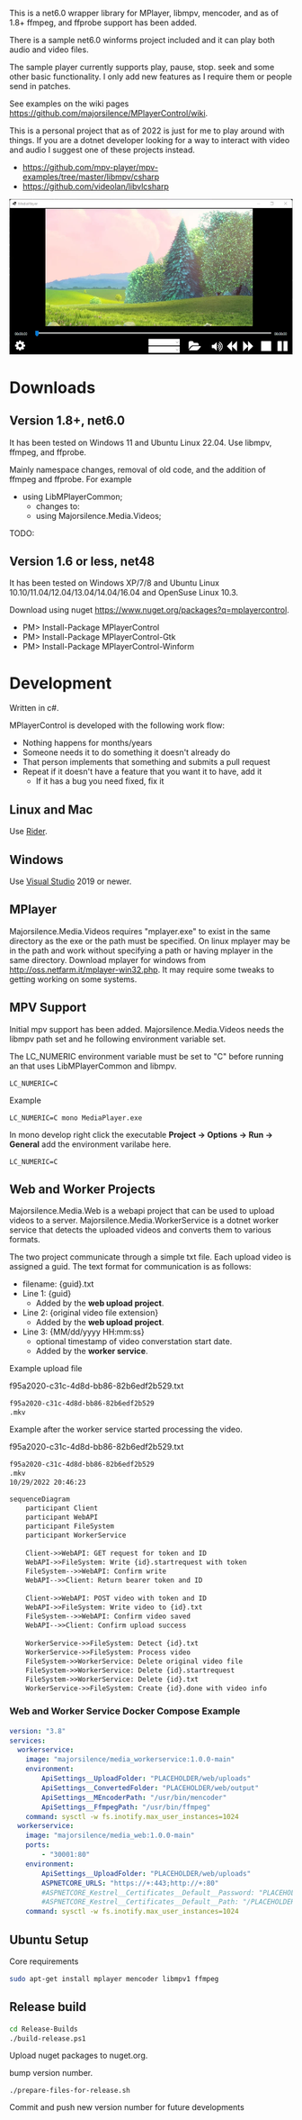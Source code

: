 This is a net6.0 wrapper library for MPlayer, libmpv, mencoder, and as of 1.8+ ffmpeg, and ffprobe support has been added.

There is a sample net6.0 winforms project included and it can play both audio and video files.

The sample player currently supports play, pause, stop. seek and some other basic functionality. I only add new features as I require them or people send in patches.

See examples on the wiki pages https://github.com/majorsilence/MPlayerControl/wiki.

This is a personal project that as of 2022 is just for me to play around with things.  If you are a dotnet developer looking for a way to interact with video and audio I suggest one of these projects instead.

* https://github.com/mpv-player/mpv-examples/tree/master/libmpv/csharp
* https://github.com/videolan/libvlcsharp


![MediaPlayer screeenshot](https://raw.githubusercontent.com/majorsilence/MPlayerControl/main/MediaPlayer.webp)

# Downloads

## Version 1.8+, net6.0

It has been tested on Windows 11 and Ubuntu Linux 22.04.  Use libmpv, ffmpeg, and ffprobe.

Mainly namespace changes, removal of old code, and the addition of ffmpeg and ffprobe. For example

* using LibMPlayerCommon; 
    * changes to:
    * using Majorsilence.Media.Videos;

TODO:

## Version 1.6 or less, net48

It has been tested on Windows XP/7/8 and Ubuntu Linux 10.10/11.04/12.04/13.04/14.04/16.04 and OpenSuse Linux 10.3.

Download using nuget https://www.nuget.org/packages?q=mplayercontrol.

* PM> Install-Package MPlayerControl
* PM> Install-Package MPlayerControl-Gtk
* PM> Install-Package MPlayerControl-Winform

# Development
Written in c#.

MPlayerControl is developed with the following work flow:

* Nothing happens for months/years
* Someone needs it to do something it doesn't already do
* That person implements that something and submits a pull request
* Repeat if it doesn't have a feature that you want it to have, add it
    * If it has a bug you need fixed, fix it


## Linux and Mac
Use [Rider](https://www.jetbrains.com/rider/).

## Windows
Use [Visual Studio](https://visualstudio.microsoft.com/vs/) 2019 or newer.

## MPlayer

Majorsilence.Media.Videos requires "mplayer.exe" to exist in the same directory as the exe or the path must be specified.  On linux mplayer may be in the path and work without specifying a path or having mplayer in the same directory.  Download mplayer for windows from http://oss.netfarm.it/mplayer-win32.php. It may require some tweaks to getting working on some systems.

## MPV Support
Initial mpv support has been added.
Majorsilence.Media.Videos needs the libmpv path set and he following environment variable set.

The LC_NUMERIC environment variable must be set to "C" before running an that uses LibMPlayerCommon and libmpv.

```
LC_NUMERIC=C
```

Example
```
LC_NUMERIC=C mono MediaPlayer.exe
```

In mono develop right click the executable __Project -> Options -> Run -> General__ add the environment varilabe here.

```
LC_NUMERIC=C
```

## Web and Worker Projects

Majorsilence.Media.Web is a webapi project that can be used to upload videos to a server.   Majorsilence.Media.WorkerService is a dotnet worker service that detects the uploaded videos and converts them to various formats.

The two project communicate through a simple txt file.   Each upload video is assigned a guid.   The text format for communication is as follows:

* filename: {guid}.txt
* Line 1: {guid}
    * Added by the __web upload project__.
* Line 2: {original video file extension}
    * Added by the __web upload project__.
* Line 3: {MM/dd/yyyy HH:mm:ss}
    * optional timestamp of video converstation start date.
    * Added by the __worker service__.

Example upload file

f95a2020-c31c-4d8d-bb86-82b6edf2b529.txt
```text
f95a2020-c31c-4d8d-bb86-82b6edf2b529
.mkv
```

Example after the worker service started processing the video.

f95a2020-c31c-4d8d-bb86-82b6edf2b529.txt
```text
f95a2020-c31c-4d8d-bb86-82b6edf2b529
.mkv
10/29/2022 20:46:23
```

```mermaid
sequenceDiagram
    participant Client
    participant WebAPI
    participant FileSystem
    participant WorkerService

    Client->>WebAPI: GET request for token and ID
    WebAPI->>FileSystem: Write {id}.startrequest with token
    FileSystem-->>WebAPI: Confirm write
    WebAPI-->>Client: Return bearer token and ID

    Client->>WebAPI: POST video with token and ID
    WebAPI->>FileSystem: Write video to {id}.txt
    FileSystem-->>WebAPI: Confirm video saved
    WebAPI-->>Client: Confirm upload success

    WorkerService->>FileSystem: Detect {id}.txt
    WorkerService->>FileSystem: Process video
    FileSystem->>WorkerService: Delete original video file
    FileSystem->>WorkerService: Delete {id}.startrequest
    FileSystem->>WorkerService: Delete {id}.txt
    WorkerService->>FileSystem: Create {id}.done with video info
```

### Web and Worker Service Docker Compose Example


```yml
version: "3.8"
services:
  workerservice:
    image: "majorsilence/media_workerservice:1.0.0-main"
    environment:
        ApiSettings__UploadFolder: "PLACEHOLDER/web/uploads"
        ApiSettings__ConvertedFolder: "PLACEHOLDER/web/output"
        ApiSettings__MEncoderPath: "/usr/bin/mencoder"
        ApiSettings__FfmpegPath: "/usr/bin/ffmpeg"
    command: sysctl -w fs.inotify.max_user_instances=1024
  workerservice:
    image: "majorsilence/media_web:1.0.0-main"
    ports:
        - "30001:80"
    environment:
        ApiSettings__UploadFolder: "PLACEHOLDER/web/uploads"
        ASPNETCORE_URLS: "https://+:443;http://+:80"
        #ASPNETCORE_Kestrel__Certificates__Default__Password: "PLACEHOLDER"
        #ASPNETCORE_Kestrel__Certificates__Default__Path: "/PLACEHOLDER/certs/PLACEHOLDER.pfx"
    command: sysctl -w fs.inotify.max_user_instances=1024
```


## Ubuntu Setup

Core requirements

```bash
sudo apt-get install mplayer mencoder libmpv1 ffmpeg
```


## Release build

```bash
cd Release-Builds
./build-release.ps1
```

Upload nuget packages to nuget.org.


bump version number.

```
./prepare-files-for-release.sh
```

Commit and push new version number for future developments

